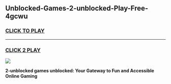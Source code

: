 
## Unblocked-Games-2-unblocked-Play-Free-4gcwu
<h3>
<a href="https://premium76.site?title=2-unblocked&ref=23A">CLICK TO PLAY</a></h3>
<hr>

<h3>
<a href="https://premium76.site?title=2-unblocked&ref=23A">CLICK 2 PLAY</a>
  
</h3>

<a href="https://premium76.site?title=2-unblocked&ref=23A"><img src="https://clearcache.store/games.png"></a>


**2-unblocked games unblocked: Your Gateway to Fun and Accessible Online Gaming**
